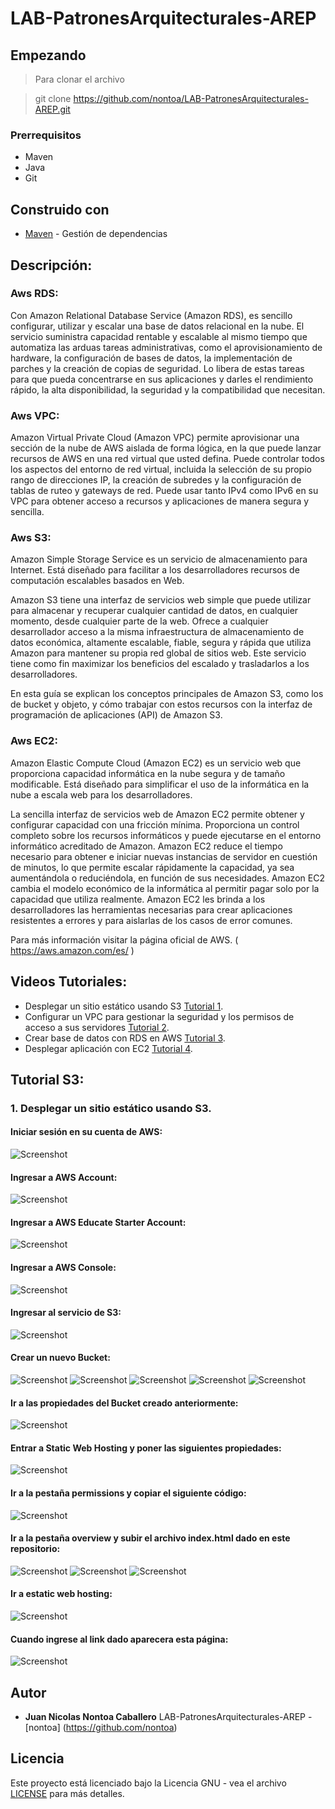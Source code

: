# LAB-PatronesArquitecturales-AREP

## Empezando

>Para clonar el archivo 

>git clone https://github.com/nontoa/LAB-PatronesArquitecturales-AREP.git

### Prerrequisitos
* Maven
* Java
* Git


## Construido con

* [Maven](https://maven.apache.org/) - Gestión de dependencias

## Descripción:

### Aws RDS:

Con Amazon Relational Database Service (Amazon RDS), es sencillo configurar, utilizar y escalar una base de datos relacional en la nube. El servicio suministra capacidad rentable y escalable al mismo tiempo que automatiza las arduas tareas administrativas, como el aprovisionamiento de hardware, la configuración de bases de datos, la implementación de parches y la creación de copias de seguridad. Lo libera de estas tareas para que pueda concentrarse en sus aplicaciones y darles el rendimiento rápido, la alta disponibilidad, la seguridad y la compatibilidad que necesitan.

### Aws VPC:

Amazon Virtual Private Cloud (Amazon VPC) permite aprovisionar una sección de la nube de AWS aislada de forma lógica, en la que puede lanzar recursos de AWS en una red virtual que usted defina. Puede controlar todos los aspectos del entorno de red virtual, incluida la selección de su propio rango de direcciones IP, la creación de subredes y la configuración de tablas de ruteo y gateways de red. Puede usar tanto IPv4 como IPv6 en su VPC para obtener acceso a recursos y aplicaciones de manera segura y sencilla.

### Aws S3:

Amazon Simple Storage Service es un servicio de almacenamiento para Internet. Está diseñado para facilitar a los desarrolladores recursos de computación escalables basados en Web.

Amazon S3 tiene una interfaz de servicios web simple que puede utilizar para almacenar y recuperar cualquier cantidad de datos, en cualquier momento, desde cualquier parte de la web. Ofrece a cualquier desarrollador acceso a la misma infraestructura de almacenamiento de datos económica, altamente escalable, fiable, segura y rápida que utiliza Amazon para mantener su propia red global de sitios web. Este servicio tiene como fin maximizar los beneficios del escalado y trasladarlos a los desarrolladores.

En esta guía se explican los conceptos principales de Amazon S3, como los de bucket y objeto, y cómo trabajar con estos recursos con la interfaz de programación de aplicaciones (API) de Amazon S3.

### Aws EC2:

Amazon Elastic Compute Cloud (Amazon EC2) es un servicio web que proporciona capacidad informática en la nube segura y de tamaño modificable. Está diseñado para simplificar el uso de la informática en la nube a escala web para los desarrolladores.

La sencilla interfaz de servicios web de Amazon EC2 permite obtener y configurar capacidad con una fricción mínima. Proporciona un control completo sobre los recursos informáticos y puede ejecutarse en el entorno informático acreditado de Amazon. Amazon EC2 reduce el tiempo necesario para obtener e iniciar nuevas instancias de servidor en cuestión de minutos, lo que permite escalar rápidamente la capacidad, ya sea aumentándola o reduciéndola, en función de sus necesidades. Amazon EC2 cambia el modelo económico de la informática al permitir pagar solo por la capacidad que utiliza realmente. Amazon EC2 les brinda a los desarrolladores las herramientas necesarias para crear aplicaciones resistentes a errores y para aislarlas de los casos de error comunes.


Para más información visitar la página oficial de AWS. ( https://aws.amazon.com/es/ )

## Videos Tutoriales:

* Desplegar un sitio estático usando S3 [Tutorial 1](https://youtu.be/rKrSGYihZhU).
* Configurar un VPC para gestionar la seguridad y los permisos de acceso a sus servidores [Tutorial 2](https://youtu.be/u5Jy7aAGWkc). 
* Crear base de datos con RDS en AWS [Tutorial 3](https://youtu.be/UQy27aSQXGc).
* Desplegar aplicación con EC2 [Tutorial 4](https://youtu.be/-ayoOywtrhY).

## Tutorial S3:

### 1. Desplegar un sitio estático usando S3.

#### Iniciar sesión en su cuenta de AWS:

![Screenshot](DesplegarS3/1.png)

#### Ingresar a AWS Account:

![Screenshot](DesplegarS3/2.png)

#### Ingresar a AWS Educate Starter Account:

![Screenshot](DesplegarS3/3.png)

#### Ingresar a AWS Console:

![Screenshot](DesplegarS3/4.png)

#### Ingresar al servicio de S3:

![Screenshot](DesplegarS3/5.png)

#### Crear un nuevo Bucket:

![Screenshot](DesplegarS3/6.png)
![Screenshot](DesplegarS3/8.png)
![Screenshot](DesplegarS3/9.png)
![Screenshot](DesplegarS3/7.png)
![Screenshot](DesplegarS3/10.png)

#### Ir a las propiedades del Bucket creado anteriormente:

![Screenshot](DesplegarS3/11.png)

#### Entrar a Static Web Hosting y poner las siguientes propiedades:

![Screenshot](DesplegarS3/12.png)

#### Ir a la pestaña permissions y copiar el siguiente código:

![Screenshot](DesplegarS3/13.png)

#### Ir a la pestaña overview y subir el archivo index.html dado en este repositorio:

![Screenshot](DesplegarS3/14.png)
![Screenshot](DesplegarS3/15.png)
![Screenshot](DesplegarS3/16.png)

#### Ir a estatic web hosting:

![Screenshot](DesplegarS3/17.png)

#### Cuando ingrese al link dado aparecera esta página:

![Screenshot](DesplegarS3/18.png)




## Autor


* **Juan Nicolas Nontoa Caballero**  LAB-PatronesArquitecturales-AREP - [nontoa] (https://github.com/nontoa)

## Licencia

Este proyecto está licenciado bajo la Licencia GNU - vea el archivo [LICENSE](LICENSE) para más detalles.
